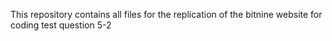 This repository contains all files for the replication of the bitnine website for coding test question 5-2